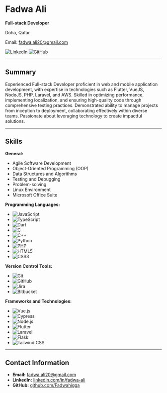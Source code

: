 # Fadwa Ali

**Full-stack Developer**

Doha, Qatar

Email: [fadwa.ali20@gmail.com](mailto:fadwa.ali20@gmail.com)


[![LinkedIn](https://img.shields.io/badge/LinkedIn-0A66C2?style=for-the-badge&logo=linkedin&logoColor=white)](https://linkedin.com/in/fadwa-ali)
[![GitHub](https://img.shields.io/badge/GitHub-181717?style=for-the-badge&logo=github&logoColor=white)](https://github.com/Fadwahigga)

---

## Summary

Experienced Full-stack Developer proficient in web and mobile application development, with expertise in technologies such as Flutter, VueJS, NodeJS, PHP, Laravel, and AWS. Skilled in optimizing performance, implementing localization, and ensuring high-quality code through comprehensive testing practices. Demonstrated ability to manage projects from inception to deployment, collaborating effectively within diverse teams. Passionate about leveraging technology to create impactful solutions.

---

## Skills

**General:**
- Agile Software Development
- Object-Oriented Programming (OOP)
- Data Structures and Algorithms
- Testing and Debugging
- Problem-solving
- Linux Environment
- Microsoft Office Suite

**Programming Languages:**
- ![JavaScript](https://img.shields.io/badge/JavaScript-F7DF1E?style=for-the-badge&logo=javascript&logoColor=black)
- ![TypeScript](https://img.shields.io/badge/TypeScript-3178C6?style=for-the-badge&logo=typescript&logoColor=white)
- ![Dart](https://img.shields.io/badge/Dart-0175C2?style=for-the-badge&logo=dart&logoColor=white)
- ![C](https://img.shields.io/badge/C-A8B9CC?style=for-the-badge&logo=c&logoColor=black)
- ![C++](https://img.shields.io/badge/C++-00599C?style=for-the-badge&logo=cplusplus&logoColor=white)
- ![Python](https://img.shields.io/badge/Python-3776AB?style=for-the-badge&logo=python&logoColor=white)
- ![PHP](https://img.shields.io/badge/PHP-777BB4?style=for-the-badge&logo=php&logoColor=white)
- ![HTML5](https://img.shields.io/badge/HTML5-E34F26?style=for-the-badge&logo=html5&logoColor=white)
- ![CSS3](https://img.shields.io/badge/CSS3-1572B6?style=for-the-badge&logo=css3&logoColor=white)

**Version Control Tools:**
- ![Git](https://img.shields.io/badge/Git-F05032?style=for-the-badge&logo=git&logoColor=white)
- ![GitHub](https://img.shields.io/badge/GitHub-181717?style=for-the-badge&logo=github&logoColor=white)
- ![Jira](https://img.shields.io/badge/Jira-0052CC?style=for-the-badge&logo=jira&logoColor=white)
- ![Bitbucket](https://img.shields.io/badge/Bitbucket-0052CC?style=for-the-badge&logo=bitbucket&logoColor=white)

**Frameworks and Technologies:**
- ![Vue.js](https://img.shields.io/badge/Vue.js-4FC08D?style=for-the-badge&logo=vue.js&logoColor=white)
- ![Cypress](https://img.shields.io/badge/Cypress-17202C?style=for-the-badge&logo=cypress&logoColor=white)
- ![Node.js](https://img.shields.io/badge/Node.js-339933?style=for-the-badge&logo=nodedotjs&logoColor=white)
- ![Flutter](https://img.shields.io/badge/Flutter-02569B?style=for-the-badge&logo=flutter&logoColor=white)
- ![Laravel](https://img.shields.io/badge/Laravel-FF2D20?style=for-the-badge&logo=laravel&logoColor=white)
- ![Flask](https://img.shields.io/badge/Flask-000000?style=for-the-badge&logo=flask&logoColor=white)
- ![Tailwind CSS](https://img.shields.io/badge/Tailwind_CSS-38B2AC?style=for-the-badge&logo=tailwind-css&logoColor=white)

---

## Contact Information

- **Email:** [fadwa.ali20@gmail.com](mailto:fadwa.ali20@gmail.com)
- **LinkedIn:** [linkedin.com/in/fadwa-ali](https://linkedin.com/in/fadwa-ali)
- **GitHub:** [github.com/Fadwahigga](https://github.com/Fadwahigga)
